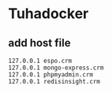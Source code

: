 # Tuhadocker

## add host file

```
127.0.0.1 espo.crm
127.0.0.1 mongo-express.crm
127.0.0.1 phpmyadmin.crm
127.0.0.1 redisinsight.crm
```